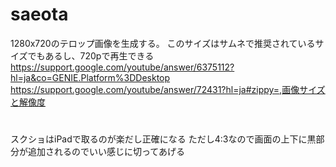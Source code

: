 # saeota
1280x720のテロップ画像を生成する。
このサイズはサムネで推奨されているサイズでもあるし、720pで再生できる
https://support.google.com/youtube/answer/6375112?hl=ja&co=GENIE.Platform%3DDesktop
https://support.google.com/youtube/answer/72431?hl=ja#zippy=,画像サイズと解像度

#
スクショはiPadで取るのが楽だし正確になる
ただし4:3なので画面の上下に黒部分が追加されるのでいい感じに切ってあげる
